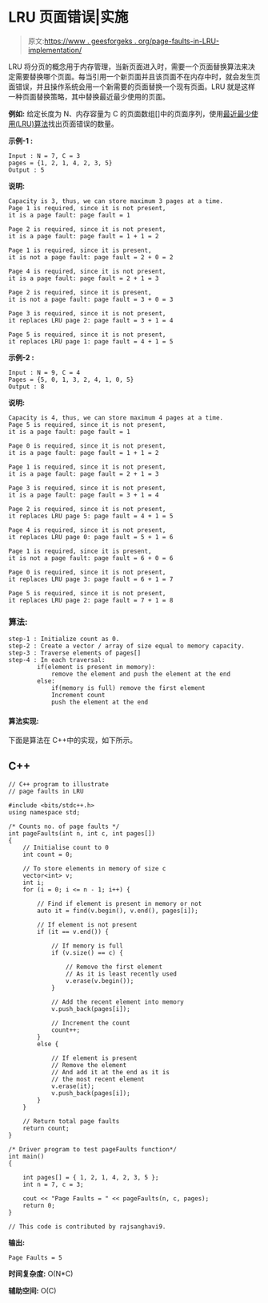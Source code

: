 # LRU 页面错误|实施

> 原文:[https://www . geesforgeks . org/page-faults-in-LRU-implementation/](https://www.geeksforgeeks.org/page-faults-in-lru-implementation/)

LRU 将分页的概念用于内存管理，当新页面进入时，需要一个页面替换算法来决定需要替换哪个页面。每当引用一个新页面并且该页面不在内存中时，就会发生页面错误，并且操作系统会用一个新需要的页面替换一个现有页面。LRU 就是这样一种页面替换策略，其中替换最近最少使用的页面。

**例如:**
给定长度为 N、内存容量为 C 的页面数组[]中的页面序列，使用[最近最少使用(LRU)算法](https://www.geeksforgeeks.org/program-for-least-recently-used-lru-page-replacement-algorithm/)找出页面错误的数量。

**示例-1 :**

```
Input : N = 7, C = 3
pages = {1, 2, 1, 4, 2, 3, 5}
Output : 5
```

**说明:**

```
Capacity is 3, thus, we can store maximum 3 pages at a time.
Page 1 is required, since it is not present, 
it is a page fault: page fault = 1

Page 2 is required, since it is not present, 
it is a page fault: page fault = 1 + 1 = 2

Page 1 is required, since it is present, 
it is not a page fault: page fault = 2 + 0 = 2

Page 4 is required, since it is not present, 
it is a page fault: page fault = 2 + 1 = 3

Page 2 is required, since it is present, 
it is not a page fault: page fault = 3 + 0 = 3

Page 3 is required, since it is not present, 
it replaces LRU page 2: page fault = 3 + 1 = 4

Page 5 is required, since it is not present, 
it replaces LRU page 1: page fault = 4 + 1 = 5
```

**示例-2 :**

```
Input : N = 9, C = 4
Pages = {5, 0, 1, 3, 2, 4, 1, 0, 5}
Output : 8
```

**说明:**

```
Capacity is 4, thus, we can store maximum 4 pages at a time.
Page 5 is required, since it is not present, 
it is a page fault: page fault = 1

Page 0 is required, since it is not present, 
it is a page fault: page fault = 1 + 1 = 2

Page 1 is required, since it is not present, 
it is a page fault: page fault = 2 + 1 = 3

Page 3 is required, since it is not present, 
it is a page fault: page fault = 3 + 1 = 4

Page 2 is required, since it is not present, 
it replaces LRU page 5: page fault = 4 + 1 = 5

Page 4 is required, since it is not present, 
it replaces LRU page 0: page fault = 5 + 1 = 6

Page 1 is required, since it is present, 
it is not a page fault: page fault = 6 + 0 = 6

Page 0 is required, since it is not present, 
it replaces LRU page 3: page fault = 6 + 1 = 7

Page 5 is required, since it is not present, 
it replaces LRU page 2: page fault = 7 + 1 = 8
```

### **算法:**

```
step-1 : Initialize count as 0.
step-2 : Create a vector / array of size equal to memory capacity.
step-3 : Traverse elements of pages[]
step-4 : In each traversal:
        if(element is present in memory):
            remove the element and push the element at the end  
        else:
            if(memory is full) remove the first element
            Increment count 
            push the element at the end       
```

#### **算法实现:**

下面是算法在 C++中的实现，如下所示。

## C++

```
// C++ program to illustrate
// page faults in LRU

#include <bits/stdc++.h>
using namespace std;

/* Counts no. of page faults */
int pageFaults(int n, int c, int pages[])
{
    // Initialise count to 0
    int count = 0;

    // To store elements in memory of size c
    vector<int> v;
    int i;
    for (i = 0; i <= n - 1; i++) {

        // Find if element is present in memory or not
        auto it = find(v.begin(), v.end(), pages[i]);

        // If element is not present
        if (it == v.end()) {

            // If memory is full
            if (v.size() == c) {

                // Remove the first element
                // As it is least recently used
                v.erase(v.begin());
            }

            // Add the recent element into memory
            v.push_back(pages[i]);

            // Increment the count
            count++;
        }
        else {

            // If element is present
            // Remove the element
            // And add it at the end as it is
            // the most recent element
            v.erase(it);
            v.push_back(pages[i]);
        }
    }

    // Return total page faults
    return count;
}

/* Driver program to test pageFaults function*/
int main()
{

    int pages[] = { 1, 2, 1, 4, 2, 3, 5 };
    int n = 7, c = 3;

    cout << "Page Faults = " << pageFaults(n, c, pages);
    return 0;
}

// This code is contributed by rajsanghavi9.
```

**输出:**

```
Page Faults = 5
```

**时间复杂度:** O(N*C)

**辅助空间:** O(C)